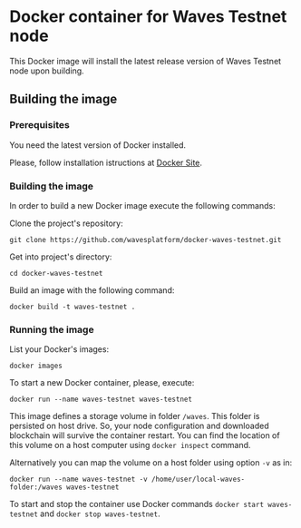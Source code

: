 # Docker container for Waves Testnet node 

This Docker image will install the latest release version of Waves Testnet node upon building. 


## Building the image

### Prerequisites 

You need the latest version of Docker installed.

Please, follow installation istructions at [Docker Site](https://docs.docker.com/engine/installation/).

### Building the image

In order to build a new Docker image execute the following commands:


Clone the project's repository:

```
git clone https://github.com/wavesplatform/docker-waves-testnet.git
```

Get into project's directory:

```
cd docker-waves-testnet
```

Build an image with the following command:

```
docker build -t waves-testnet .

```

### Running the image

List your Docker's images:

```
docker images
```

To start a new Docker container, please, execute:

```
docker run --name waves-testnet waves-testnet

```

This image defines a storage volume in folder `/waves`. This folder is persisted on host drive. So, your node configuration and downloaded blockchain will survive the container restart. You can find the location of this volume on a host computer using `docker inspect` command.

Alternatively you can map the volume on a host folder using option `-v` as in:

```
docker run --name waves-testnet -v /home/user/local-waves-folder:/waves waves-testnet
```

To start and stop the container use Docker commands `docker start waves-testnet` and `docker stop waves-testnet`.